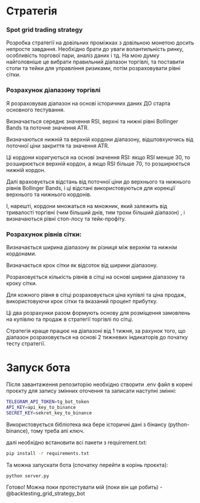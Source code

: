 # Стратегія
### Spot grid trading strategy
Розробка стратегії на довільних проміжках з довільною монетою досить непросте завдання. Необхідно брати до уваги волантильність ринку, особливість торгової пари, аналіз даних і тд.
На мою думку найголовніше це вибрати правильний діапазон торгівлі, та поставити стопи та тейки для управління ризиками, потім розраховувати рівні сітки.
### Розрахунок діапазону торгівлі
Я розраховував діапазон на основі історичних даних ДО старта основного тестування.

Визначається середнє значення RSI, верхні та нижні рівні Bollinger Bands та поточне значення ATR.

Визначаються нижній та верхній кордони діапазону, відштовхуючись від поточної ціни закриття та значення ATR.

Ці кордони коригуються на основі значення RSI: якщо RSI менше 30, то розширюється верхній кордон, а якщо RSI більше 70, то розширюється нижній кордон.

Далі враховується відстань від поточної ціни до верхнього та нижнього рівнів Bollinger Bands, і ці відстані використовуються для корекції верхнього та нижнього кордонів.

І, нарешті, кордони множаться на множник, який залежить від тривалості торгівні (чим більший днів, тим трохи більший діапазон) , і визначаються рівні стоп-лосу та тейк-профіту.
### Розрахунок рівнів сітки:
Визначається ширина діапазону як різниця між верхнім та нижнім кордонами.

Визначається крок сітки як відсоток від ширини діапазону.

Розраховується кількість рівнів в сітці на основі ширини діапазону та кроку сітки.

Для кожного рівня в сітці розраховується ціна купівлі та ціна продаж, використовуючи крок сітки та вказаний процент прибутку.

Ці два розрахунки разом формують основу для розміщення замовлень на купівлю та продаж в стратегії торгівлі по сітці.

Стратегія краще працює на діапазоні від 1 тижня, за рахунок того, що діапазон розраховується на основі 2 тижневих індикаторів до початку тесту стратегії.
# Запуск бота
Після завантаження репозиторію необхідно створити .env файл в корені проєкту для запису змінних оточення та записати наступні змінні:
```sh
TELEGRAM_API_TOKEN=tg_bot_token
API_KEY=api_key_to_binance
SECRET_KEY=sekret_key_to_binance
```
Використовується бібліотека яка бере історичні дані з бінансу (python-binance), тому треба апі ключ.

далі необхідно встановити всі пакети з requirement.txt:
```sh
pip install -r requirements.txt
```
Та можна запускати бота (спочатку перейти в корінь проєкта):
```sh
python server.py
```
Готово!
Можна поки протестувати мій (поки він ще робить) - @backtesting_grid_strategy_bot
